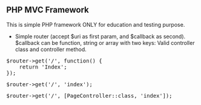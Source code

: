## PHP MVC Framework

This is simple PHP framework ONLY for education and testing purpose.

- Simple router (accept $uri as first param, and $callback as second).
$callback can be function, string or array with two keys: Valid controller class and controller method.
<pre>
$router->get('/', function() {
    return 'Index';
});
</pre>
<pre>
$router->get('/', 'index');
</pre>
<pre>
$router->get('/', [PageController::class, 'index']);
</pre>